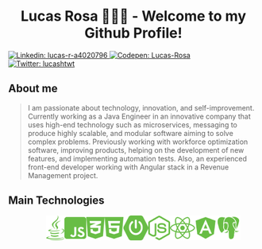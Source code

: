 <h1 align="center">Lucas Rosa 👨🏻‍💻 - Welcome to my Github Profile!</h1>
<p>
    <a href="https://www.linkedin.com/in/lucas-r-a4020796/" target="_blank">
        <img alt="Linkedin: lucas-r-a4020796" src="https://img.shields.io/badge/Linkedin-Profile-blue" />
    </a>
    <a href="https://codepen.io/Lucas-Rosa" target="_blank">
        <img alt="Codepen: Lucas-Rosa" src="https://img.shields.io/badge/Codepen-Profile-brightgreen" />
    </a>
  <a href="https://twitter.com/lucashtwt" target="_blank">
    <img alt="Twitter: lucashtwt" src="https://img.shields.io/twitter/follow/lucashtwt.svg?style=social" />
  </a>
</p>

## About me

> I am passionate about technology, innovation, and self-improvement. Currently working as a Java Engineer in an innovative company that uses high-end technology such as microservices, messaging to produce highly scalable, and modular software aiming to solve complex problems. Previously working with workforce optimization software, improving products, helping on the development of new features, and implementing automation tests. Also, an experienced front-end developer working with Angular stack in a Revenue Management project.

## Main Technologies

<div style="margin:auto;width:70%;display:flex;justify-content:space-between;align-items:center" align="center">
  <img title="Java" alt="java" src="img/java-brands.svg" width="50" height="50" />
  <img title="Javascript" alt="js" src="img/js-square-brands.svg" width="50" height="50" />
  <img title="CSS" alt="css" src="img/css3-alt-brands.svg" width="50" height="50" />
  <img title="HTML" alt="html" src="img/html5-brands.svg" width="50" height="50" />
  <img title="Spring Boot" alt="spring" src="img/spring-boot.svg" width="50" height="50" />
  <img title="Node" alt="node" src="img/node-js-brands.svg" width="50" height="50" />
  <img title="React" alt="react" src="img/react-brands.svg" width="50" height="50" />
  <img title="Angular" alt="angular" src="img/angular-brands.svg" width="50" height="50" />
  <img title="PostgreSQL" alt="psql" src="img/Postgresql_elephant.svg" width="50" height="50" />
</div>

